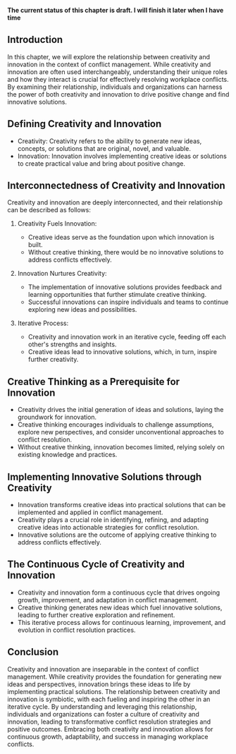 **The current status of this chapter is draft. I will finish it later when I have time**

Introduction
------------

In this chapter, we will explore the relationship between creativity and innovation in the context of conflict management. While creativity and innovation are often used interchangeably, understanding their unique roles and how they interact is crucial for effectively resolving workplace conflicts. By examining their relationship, individuals and organizations can harness the power of both creativity and innovation to drive positive change and find innovative solutions.

Defining Creativity and Innovation
----------------------------------

* Creativity: Creativity refers to the ability to generate new ideas, concepts, or solutions that are original, novel, and valuable.
* Innovation: Innovation involves implementing creative ideas or solutions to create practical value and bring about positive change.

Interconnectedness of Creativity and Innovation
-----------------------------------------------

Creativity and innovation are deeply interconnected, and their relationship can be described as follows:

1. Creativity Fuels Innovation:

   * Creative ideas serve as the foundation upon which innovation is built.
   * Without creative thinking, there would be no innovative solutions to address conflicts effectively.
2. Innovation Nurtures Creativity:

   * The implementation of innovative solutions provides feedback and learning opportunities that further stimulate creative thinking.
   * Successful innovations can inspire individuals and teams to continue exploring new ideas and possibilities.
3. Iterative Process:

   * Creativity and innovation work in an iterative cycle, feeding off each other's strengths and insights.
   * Creative ideas lead to innovative solutions, which, in turn, inspire further creativity.

Creative Thinking as a Prerequisite for Innovation
--------------------------------------------------

* Creativity drives the initial generation of ideas and solutions, laying the groundwork for innovation.
* Creative thinking encourages individuals to challenge assumptions, explore new perspectives, and consider unconventional approaches to conflict resolution.
* Without creative thinking, innovation becomes limited, relying solely on existing knowledge and practices.

Implementing Innovative Solutions through Creativity
----------------------------------------------------

* Innovation transforms creative ideas into practical solutions that can be implemented and applied in conflict management.
* Creativity plays a crucial role in identifying, refining, and adapting creative ideas into actionable strategies for conflict resolution.
* Innovative solutions are the outcome of applying creative thinking to address conflicts effectively.

The Continuous Cycle of Creativity and Innovation
-------------------------------------------------

* Creativity and innovation form a continuous cycle that drives ongoing growth, improvement, and adaptation in conflict management.
* Creative thinking generates new ideas which fuel innovative solutions, leading to further creative exploration and refinement.
* This iterative process allows for continuous learning, improvement, and evolution in conflict resolution practices.

Conclusion
----------

Creativity and innovation are inseparable in the context of conflict management. While creativity provides the foundation for generating new ideas and perspectives, innovation brings these ideas to life by implementing practical solutions. The relationship between creativity and innovation is symbiotic, with each fueling and inspiring the other in an iterative cycle. By understanding and leveraging this relationship, individuals and organizations can foster a culture of creativity and innovation, leading to transformative conflict resolution strategies and positive outcomes. Embracing both creativity and innovation allows for continuous growth, adaptability, and success in managing workplace conflicts.
